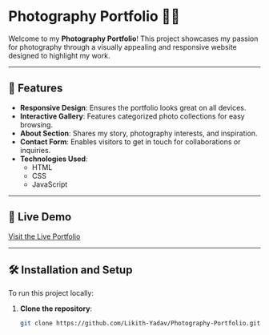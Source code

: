 # Photography Portfolio 🎨📸

Welcome to my **Photography Portfolio**! This project showcases my passion for photography through a visually appealing and responsive website designed to highlight my work.

---

## 🌟 Features

- **Responsive Design**: Ensures the portfolio looks great on all devices.
- **Interactive Gallery**: Features categorized photo collections for easy browsing.
- **About Section**: Shares my story, photography interests, and inspiration.
- **Contact Form**: Enables visitors to get in touch for collaborations or inquiries.
- **Technologies Used**:
  - HTML
  - CSS
  - JavaScript

---

## 🚀 Live Demo

[Visit the Live Portfolio](#)  


---

## 🛠️ Installation and Setup

To run this project locally:

1. **Clone the repository**:
   ```bash
   git clone https://github.com/Likith-Yadav/Photography-Portfolio.git
